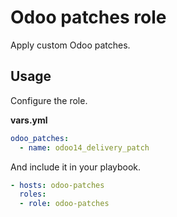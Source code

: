 # Odoo patches role

Apply custom Odoo patches.

## Usage

Configure the role.

**vars.yml**

```yml
odoo_patches:
  - name: odoo14_delivery_patch
```

And include it in your playbook.

```yml
- hosts: odoo-patches
  roles:
  - role: odoo-patches
```
